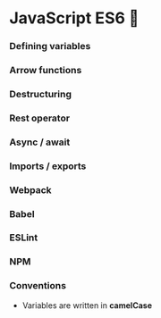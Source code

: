 # JavaScript ES6 🤟

### Defining variables



### Arrow functions



### Destructuring



### Rest operator



### Async / await



### Imports / exports



### Webpack



### Babel



### ESLint



### NPM



### Conventions

* Variables are written in **camelCase**

  